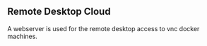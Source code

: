 
Remote Desktop Cloud
--------------------

A webserver is used for the remote desktop access to vnc docker machines.

